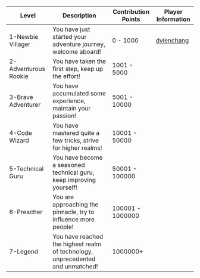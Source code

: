 | Level | Description | Contribution Points | Player Information |
| --- | --- | --- | --- |
| 1-Newbie Villager | You have just started your adventure journey, welcome aboard! | 0 - 1000 | [dylenchang](https://github.com/dylenchang) |
| 2-Adventurous Rookie | You have taken the first step, keep up the effort! | 1001 - 5000 |  |
| 3-Brave Adventurer | You have accumulated some experience, maintain your passion! | 5001 - 10000 |  |
| 4-Code Wizard | You have mastered quite a few tricks, strive for higher realms! | 10001 - 50000 |  |
| 5-Technical Guru | You have become a seasoned technical guru, keep improving yourself! | 50001 - 100000 |  |
| 6-Preacher | You are approaching the pinnacle, try to influence more people! | 100001 - 1000000 |  |
| 7-Legend | You have reached the highest realm of technology, unprecedented and unmatched! | 1000000+ |  |